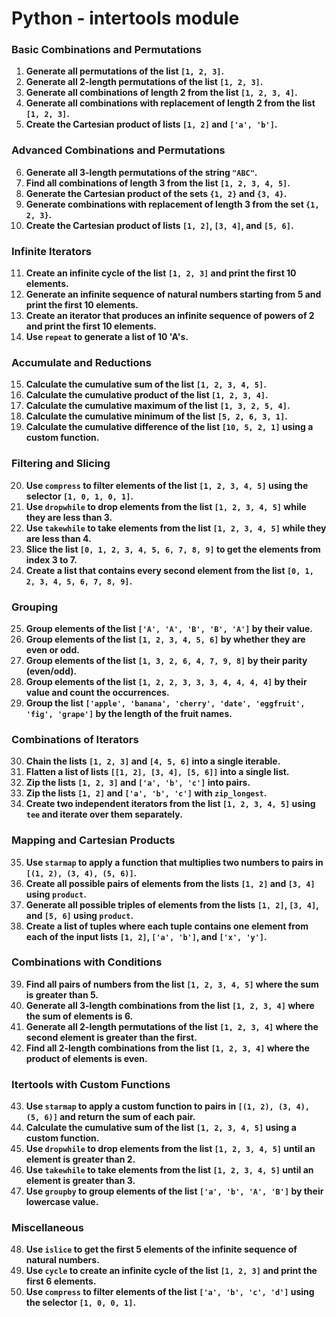# Python - intertools module

### Basic Combinations and Permutations

1.  **Generate all permutations of the list `[1, 2, 3]`.**
2.  **Generate all 2-length permutations of the list `[1, 2, 3]`.**
3.  **Generate all combinations of length 2 from the list `[1, 2, 3, 4]`.**
4.  **Generate all combinations with replacement of length 2 from the list `[1, 2, 3]`.**
5.  **Create the Cartesian product of lists `[1, 2]` and `['a', 'b']`.**

### Advanced Combinations and Permutations

6.  **Generate all 3-length permutations of the string `"ABC"`.**
7.  **Find all combinations of length 3 from the list `[1, 2, 3, 4, 5]`.**
8.  **Generate the Cartesian product of the sets `{1, 2}` and `{3, 4}`.**
9.  **Generate combinations with replacement of length 3 from the set `{1, 2, 3}`.**
10.  **Create the Cartesian product of lists `[1, 2]`, `[3, 4]`, and `[5, 6]`.**

### Infinite Iterators

11.  **Create an infinite cycle of the list `[1, 2, 3]` and print the first 10 elements.**
12.  **Generate an infinite sequence of natural numbers starting from 5 and print the first 10 elements.**
13.  **Create an iterator that produces an infinite sequence of powers of 2 and print the first 10 elements.**
14.  **Use `repeat` to generate a list of 10 'A's.**

### Accumulate and Reductions

15.  **Calculate the cumulative sum of the list `[1, 2, 3, 4, 5]`.**
16.  **Calculate the cumulative product of the list `[1, 2, 3, 4]`.**
17.  **Calculate the cumulative maximum of the list `[1, 3, 2, 5, 4]`.**
18.  **Calculate the cumulative minimum of the list `[5, 2, 6, 3, 1]`.**
19.  **Calculate the cumulative difference of the list `[10, 5, 2, 1]` using a custom function.**

### Filtering and Slicing

20.  **Use `compress` to filter elements of the list `[1, 2, 3, 4, 5]` using the selector `[1, 0, 1, 0, 1]`.**
21.  **Use `dropwhile` to drop elements from the list `[1, 2, 3, 4, 5]` while they are less than 3.**
22.  **Use `takewhile` to take elements from the list `[1, 2, 3, 4, 5]` while they are less than 4.**
23.  **Slice the list `[0, 1, 2, 3, 4, 5, 6, 7, 8, 9]` to get the elements from index 3 to 7.**
24.  **Create a list that contains every second element from the list `[0, 1, 2, 3, 4, 5, 6, 7, 8, 9]`.**

### Grouping

25.  **Group elements of the list `['A', 'A', 'B', 'B', 'A']` by their value.**
26.  **Group elements of the list `[1, 2, 3, 4, 5, 6]` by whether they are even or odd.**
27.  **Group elements of the list `[1, 3, 2, 6, 4, 7, 9, 8]` by their parity (even/odd).**
28.  **Group elements of the list `[1, 2, 2, 3, 3, 3, 4, 4, 4, 4]` by their value and count the occurrences.**
29.  **Group the list `['apple', 'banana', 'cherry', 'date', 'eggfruit', 'fig', 'grape']` by the length of the fruit names.**

### Combinations of Iterators

30.  **Chain the lists `[1, 2, 3]` and `[4, 5, 6]` into a single iterable.**
31.  **Flatten a list of lists `[[1, 2], [3, 4], [5, 6]]` into a single list.**
32.  **Zip the lists `[1, 2, 3]` and `['a', 'b', 'c']` into pairs.**
33.  **Zip the lists `[1, 2]` and `['a', 'b', 'c']` with `zip_longest`.**
34.  **Create two independent iterators from the list `[1, 2, 3, 4, 5]` using `tee` and iterate over them separately.**

### Mapping and Cartesian Products

35.  **Use `starmap` to apply a function that multiplies two numbers to pairs in `[(1, 2), (3, 4), (5, 6)]`.**
36.  **Create all possible pairs of elements from the lists `[1, 2]` and `[3, 4]` using `product`.**
37.  **Generate all possible triples of elements from the lists `[1, 2]`, `[3, 4]`, and `[5, 6]` using `product`.**
38.  **Create a list of tuples where each tuple contains one element from each of the input lists `[1, 2]`, `['a', 'b']`, and `['x', 'y']`.**

### Combinations with Conditions

39.  **Find all pairs of numbers from the list `[1, 2, 3, 4, 5]` where the sum is greater than 5.**
40.  **Generate all 3-length combinations from the list `[1, 2, 3, 4]` where the sum of elements is 6.**
41.  **Generate all 2-length permutations of the list `[1, 2, 3, 4]` where the second element is greater than the first.**
42.  **Find all 2-length combinations from the list `[1, 2, 3, 4]` where the product of elements is even.**

### Itertools with Custom Functions

43.  **Use `starmap` to apply a custom function to pairs in `[(1, 2), (3, 4), (5, 6)]` and return the sum of each pair.**
44.  **Calculate the cumulative sum of the list `[1, 2, 3, 4, 5]` using a custom function.**
45.  **Use `dropwhile` to drop elements from the list `[1, 2, 3, 4, 5]` until an element is greater than 2.**
46.  **Use `takewhile` to take elements from the list `[1, 2, 3, 4, 5]` until an element is greater than 3.**
47.  **Use `groupby` to group elements of the list `['a', 'b', 'A', 'B']` by their lowercase value.**

### Miscellaneous

48.  **Use `islice` to get the first 5 elements of the infinite sequence of natural numbers.**
49.  **Use `cycle` to create an infinite cycle of the list `[1, 2, 3]` and print the first 6 elements.**
50.  **Use `compress` to filter elements of the list `['a', 'b', 'c', 'd']` using the selector `[1, 0, 0, 1]`.**
